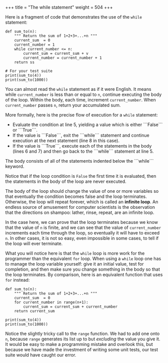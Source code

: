 +++
title = "The while statement"
weight = 504
+++

Here is a fragment of code that demonstrates the use of the ```while``` statement:

```
def sum_to(n):
    """ Return the sum of 1+2+3+...+n """
    current_sum  = 0
    current_number = 1
    while current_number <= n:
        current_sum = current_sum + v
        current_number = current_number + 1
    return ss

# For your test suite
print(sum_to(4))
print(sum_to(1000))
```


You can almost read the ```while``` statement as if it were English. It means
while ```current_number``` is less than or equal to ```n```, continue executing the body of the loop. Within
the body, each time, increment ```current_number```. When ```current_number``` passes ```n```, return your accumulated sum.

More formally, here is the precise flow of execution for a ```while``` statement:

<ul class="simple">
<li>Evaluate the condition at line 5, yielding a value which is either ```False``` or ```True```.</li>
<li>If the value is ```False```, exit the ```while``` statement and continue
execution at the next statement (line 8 in this case).</li>
<li>If the value is ```True```, execute each of the statements in the body (lines 6 and 7) and
then go back to the ```while``` statement at line 5.</li>
</ul>
The body consists of all of the statements indented below the ```while``` keyword.

Notice that if the loop condition is ```False``` the first time it is evaluated, then 
the statements in the body of the loop are never executed.

The body of the loop should change the value of one or more variables so that
eventually the condition becomes false and the loop terminates. Otherwise, the
loop will repeat forever, which is called an **infinite loop**. An endless
source of amusement for computer scientists is the observation that the
directions on shampoo: lather, rinse, repeat, are an infinite loop.

In the case here, we can prove that the loop terminates because we
know that the value of ```n``` is finite, and we can see that the value of ```current_number```
increments each time through the loop, so eventually it will have to exceed ```n```. In
other cases, it is not so easy, even impossible in some cases,
to tell if the loop will ever terminate.

What you will notice here is that the ```while``` loop is more work for
the programmer than the equivalent ```for``` loop.  When using a ```while```
loop one has to manage the loop variable yourself: give it an initial value, test
for completion, and then make sure you change something in the body so that the loop
terminates.  By comparison, here is an equivalent function that uses ```for``` instead:

```
def sum_to(n):
    """ Return the sum of 1+2+3+...+n """
    current_sum  = 0
    for current_number in range(n+1):
        current_sum = current_sum + current_number
    return current_sum

print(sum_to(4))
print(sum_to(1000))
```

Notice the slightly tricky call to the ```range``` function. We had to add one onto ```n```,
because ```range``` generates its list up to but *excluding* the value you give it.
It would be easy to make a programming mistake and overlook this, but because we have
made the investment of writing some unit tests, our test suite would have caught our error.



